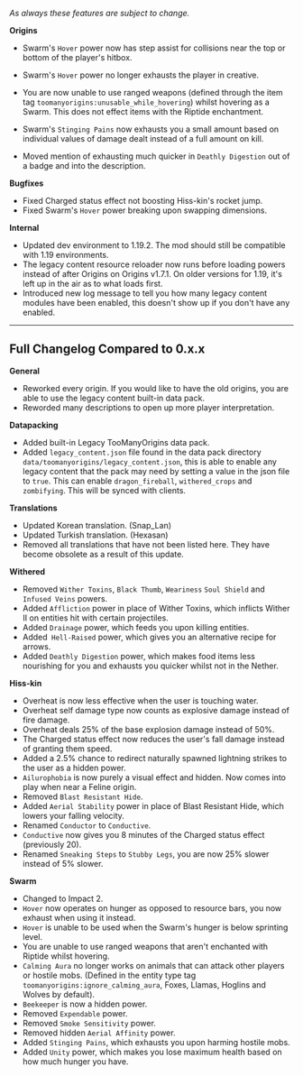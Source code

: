 *As always these features are subject to change.*

**Origins**
- Swarm's `Hover` power now has step assist for collisions near the top or bottom of the player's hitbox.
- Swarm's `Hover` power no longer exhausts the player in creative.
- You are now unable to use ranged weapons (defined through the item tag `toomanyorigins:unusable_while_hovering`) whilst hovering as a Swarm. This does not effect items with the Riptide enchantment.
- Swarm's `Stinging Pains` now exhausts you a small amount based on individual values of damage dealt instead of a full amount on kill.

- Moved mention of exhausting much quicker in `Deathly Digestion` out of a badge and into the description.

**Bugfixes**
- Fixed Charged status effect not boosting Hiss-kin's rocket jump.
- Fixed Swarm's `Hover` power breaking upon swapping dimensions.

**Internal**
- Updated dev environment to 1.19.2. The mod should still be compatible with 1.19 environments.
- The legacy content resource reloader now runs before loading powers instead of after Origins on Origins v1.7.1. On older versions for 1.19, it's left up in the air as to what loads first.
- Introduced new log message to tell you how many legacy content modules have been enabled, this doesn't show up if you don't have any enabled.

---

## Full Changelog Compared to 0.x.x
**General**
- Reworked every origin. If you would like to have the old origins, you are able to use the legacy content built-in data pack.
- Reworded many descriptions to open up more player interpretation.

**Datapacking**
- Added built-in Legacy TooManyOrigins data pack.
- Added `legacy_content.json` file found in the data pack directory `data/toomanyorigins/legacy_content.json`, this is able to enable any legacy content that the pack may need by setting a value in the json file to `true`. This can enable `dragon_fireball`, `withered_crops` and `zombifying`. This will be synced with clients.

**Translations**
- Updated Korean translation. (Snap_Lan)
- Updated Turkish translation. (Hexasan)
- Removed all translations that have not been listed here. They have become obsolete as a result of this update.

**Withered**
- Removed `Wither Toxins`, `Black Thumb`, `Weariness` `Soul Shield` and `Infused Veins` powers.
- Added `Affliction` power in place of Wither Toxins, which inflicts Wither II on entities hit with certain projectiles.
- Added `Drainage` power, which feeds you upon killing entities.
- Added` Hell-Raised` power, which gives you an alternative recipe for arrows.
- Added `Deathly Digestion` power, which makes food items less nourishing for you and exhausts you quicker whilst not in the Nether.

**Hiss-kin**
- Overheat is now less effective when the user is touching water.
- Overheat self damage type now counts as explosive damage instead of fire damage.
- Overheat deals 25% of the base explosion damage instead of 50%.
- The Charged status effect now reduces the user's fall damage instead of granting them speed.
- Added a 2.5% chance to redirect naturally spawned lightning strikes to the user as a hidden power.
- `Ailurophobia` is now purely a visual effect and hidden. Now comes into play when near a Feline origin.
- Removed `Blast Resistant Hide`.
- Added `Aerial Stability` power in place of Blast Resistant Hide, which lowers your falling velocity.
- Renamed `Conductor` to `Conductive`.
- `Conductive` now gives you 8 minutes of the Charged status effect (previously 20).
- Renamed `Sneaking Steps` to `Stubby Legs`, you are now 25% slower instead of 5% slower.

**Swarm**
- Changed to Impact 2.
- `Hover` now operates on hunger as opposed to resource bars, you now exhaust when using it instead.
- `Hover` is unable to be used when the Swarm's hunger is below sprinting level. 
- You are unable to use ranged weapons that aren't enchanted with Riptide whilst hovering.
- `Calming Aura` no longer works on animals that can attack other players or hostile mobs. (Defined in the entity type tag `toomanyorigins:ignore_calming_aura`, Foxes, Llamas, Hoglins and Wolves by default).
- `Beekeeper` is now a hidden power.
- Removed `Expendable` power.
- Removed `Smoke Sensitivity` power.
- Removed hidden `Aerial Affinity` power.
- Added `Stinging Pains`, which exhausts you upon harming hostile mobs.
- Added `Unity` power, which makes you lose maximum health based on how much hunger you have.